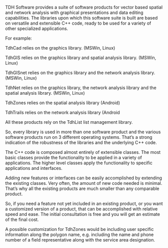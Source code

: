 TDH Software provides a suite of software products for vector based spatial and network analysis with graphical presentations and data editing capabilities. The libraries upon which this software suite is built are based on versatile and extensible C++ code, ready to be used for a variety of other specialized applications.

For example:

TdhCad relies on the graphics library. (MSWin, Linux)

TdhGIS relies on the graphics library and spatial analysis library. (MSWin, Linux)

TdhGISnet relies on the graphics library and the network analysis library. (MSWin, Linux)

TdhNet relies on the graphics library, the network analysis library and the spatial analysis library. 	(MSWin, Linux)

TdhZones relies on the spatial analysis library (Android)

TdhTrails relies on the network analysis library (Android

All these products rely on the TdhList list management library.

So, every library is used in more than one software product and the various software products run on 3 different operating systems. That’s a strong indication of the robustness of the libraries and the underlying C++ code.

The C++ code is composed almost entirely of extensible classes. The most basic classes provide the functionality to be applied in a variety of applications. The higher level classes apply the functionality to specific applications and interfaces.

Adding new features or interfaces can be easily accomplished by extending the existing classes. Very often, the amount of new code needed is minimal. That’s why all the existing products are much smaller than any comparable product.

So, if you need a feature not yet included in an existing product, or you want a customized version of a product, that can be accomplished with relative speed and ease. The initial consultation is free and you will get an estimate of the final cost.

A possible customization for TdhZones would be including user specific information along the polygon name,  e.g. including the name and phone number of a field representative along with the service area designation. 
